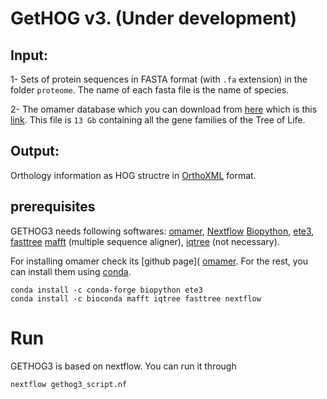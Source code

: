 GetHOG v3. (Under development)
======



## Input: 

1- Sets of protein sequences in FASTA format (with `.fa` extension) in the folder `proteome`. The name of each fasta file is the name of species.

2- The omamer database which you can download from [here](https://omabrowser.org/oma/current/) which is this [link](https://omabrowser.org/All/LUCA.h5). 
This file is `13 Gb` containing all the gene families of the Tree of Life. 

## Output:
Orthology information  as HOG structre in [OrthoXML](https://orthoxml.org/) format.



## prerequisites

GETHOG3 needs following softwares:  [omamer](https://github.com/DessimozLab/omamer),  [Nextflow](https://nextflow.io/)
[Biopython](https://github.com/biopython/biopython),  [ete3](http://etetoolkit.org), [fasttree](http://www.microbesonline.org/fasttree/)
 [mafft](http://mafft.cbrc.jp/alignment/software/) (multiple sequence aligner),
[iqtree](http://www.iqtree.org/)  (not necessary). 

For installing omamer check its [github page]( [omamer](https://github.com/DessimozLab/omamer). For the rest, you can install them using [conda](https://docs.conda.io/en/latest/miniconda.html).

```
conda install -c conda-forge biopython ete3 
conda install -c bioconda mafft iqtree fasttree nextflow
```


# Run

GETHOG3 is based on nextflow. You can run it through

```
nextflow gethog3_script.nf
```
